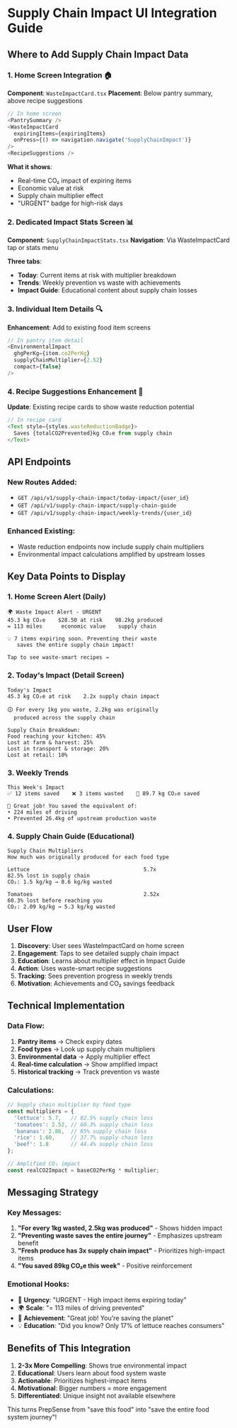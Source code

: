 # Supply Chain Impact UI Integration Guide

## Where to Add Supply Chain Impact Data

### 1. **Home Screen Integration** 🏠
**Component**: `WasteImpactCard.tsx`
**Placement**: Below pantry summary, above recipe suggestions

```typescript
// In home screen
<PantrySummary />
<WasteImpactCard 
  expiringItems={expiringItems}
  onPress={() => navigation.navigate('SupplyChainImpact')}
/>
<RecipeSuggestions />
```

**What it shows**:
- Real-time CO₂ impact of expiring items
- Economic value at risk
- Supply chain multiplier effect
- "URGENT" badge for high-risk days

### 2. **Dedicated Impact Stats Screen** 📊
**Component**: `SupplyChainImpactStats.tsx`
**Navigation**: Via WasteImpactCard tap or stats menu

**Three tabs**:
- **Today**: Current items at risk with multiplier breakdown
- **Trends**: Weekly prevention vs waste with achievements
- **Impact Guide**: Educational content about supply chain losses

### 3. **Individual Item Details** 🔍
**Enhancement**: Add to existing food item screens

```typescript
// In pantry item detail
<EnvironmentalImpact 
  ghgPerKg={item.co2PerKg}
  supplyChainMultiplier={2.52}
  compact={false}
/>
```

### 4. **Recipe Suggestions Enhancement** 🍳
**Update**: Existing recipe cards to show waste reduction potential

```typescript
// In recipe card
<Text style={styles.wasteReductionBadge}>
  Saves {totalCO2Prevented}kg CO₂e from supply chain
</Text>
```

## API Endpoints

### New Routes Added:
- `GET /api/v1/supply-chain-impact/today-impact/{user_id}`
- `GET /api/v1/supply-chain-impact/supply-chain-guide`
- `GET /api/v1/supply-chain-impact/weekly-trends/{user_id}`

### Enhanced Existing:
- Waste reduction endpoints now include supply chain multipliers
- Environmental impact calculations amplified by upstream losses

## Key Data Points to Display

### 1. **Home Screen Alert** (Daily)
```
🌍 Waste Impact Alert - URGENT
45.3 kg CO₂e    $28.50 at risk    98.2kg produced
= 113 miles      economic value    supply chain

💡 7 items expiring soon. Preventing their waste 
   saves the entire supply chain impact!

Tap to see waste-smart recipes →
```

### 2. **Today's Impact** (Detail Screen)
```
Today's Impact
45.3 kg CO₂e at risk    2.2x supply chain impact

🛈 For every 1kg you waste, 2.2kg was originally 
  produced across the supply chain

Supply Chain Breakdown:
Food reaching your kitchen: 45%
Lost at farm & harvest: 25%
Lost in transport & storage: 20%
Lost at retail: 10%
```

### 3. **Weekly Trends**
```
This Week's Impact
✅ 12 items saved    ❌ 3 items wasted    🍃 89.7 kg CO₂e saved

🌟 Great job! You saved the equivalent of:
• 224 miles of driving
• Prevented 26.4kg of upstream production waste
```

### 4. **Supply Chain Guide** (Educational)
```
Supply Chain Multipliers
How much was originally produced for each food type

Lettuce                                    5.7x
82.5% lost in supply chain
CO₂: 1.5 kg/kg → 8.6 kg/kg wasted

Tomatoes                                   2.52x  
60.3% lost before reaching you
CO₂: 2.09 kg/kg → 5.3 kg/kg wasted
```

## User Flow

1. **Discovery**: User sees WasteImpactCard on home screen
2. **Engagement**: Taps to see detailed supply chain impact
3. **Education**: Learns about multiplier effect in Impact Guide
4. **Action**: Uses waste-smart recipe suggestions
5. **Tracking**: Sees prevention progress in weekly trends
6. **Motivation**: Achievements and CO₂ savings feedback

## Technical Implementation

### Data Flow:
1. **Pantry items** → Check expiry dates
2. **Food types** → Look up supply chain multipliers  
3. **Environmental data** → Apply multiplier effect
4. **Real-time calculation** → Show amplified impact
5. **Historical tracking** → Track prevention vs waste

### Calculations:
```typescript
// Supply chain multiplier by food type
const multipliers = {
  'lettuce': 5.7,   // 82.5% supply chain loss
  'tomatoes': 2.52, // 60.3% supply chain loss  
  'bananas': 2.86,  // 65% supply chain loss
  'rice': 1.60,     // 37.7% supply chain loss
  'beef': 1.8       // 44.4% supply chain loss
};

// Amplified CO₂ impact
const realCO2Impact = baseCO2PerKg * multiplier;
```

## Messaging Strategy

### Key Messages:
1. **"For every 1kg wasted, 2.5kg was produced"** - Shows hidden impact
2. **"Preventing waste saves the entire journey"** - Emphasizes upstream benefit  
3. **"Fresh produce has 3x supply chain impact"** - Prioritizes high-impact items
4. **"You saved 89kg CO₂e this week"** - Positive reinforcement

### Emotional Hooks:
- 🚨 **Urgency**: "URGENT - High impact items expiring today"
- 🌍 **Scale**: "= 113 miles of driving prevented"  
- 🌟 **Achievement**: "Great job! You're saving the planet"
- 💡 **Education**: "Did you know? Only 17% of lettuce reaches consumers"

## Benefits of This Integration

1. **2-3x More Compelling**: Shows true environmental impact
2. **Educational**: Users learn about food system waste
3. **Actionable**: Prioritizes highest-impact items
4. **Motivational**: Bigger numbers = more engagement
5. **Differentiated**: Unique insight not available elsewhere

This turns PrepSense from "save this food" into "save the entire food system journey"!